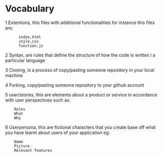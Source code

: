 # Vocabulary
1 Extentions, this files with additional functionalities for instance this files are;
          
          index.html
          style.css
          function.js
2 Syntax, are rules that define the structure of how the code is written i a particular language

3 Cloning, is a process of copy/pasting someone repository in your local machine

4 Forking, copy/pasting someone repository to your github account

5 user/stories, this are elements about a product or service in accordance with user perspectives such as:
         
        Roles
        What
        Why

6 Userpersona, this are fictional characters that you create base off what you have learnt about users of your application eg:

        Name
        Picture
        Relevant features